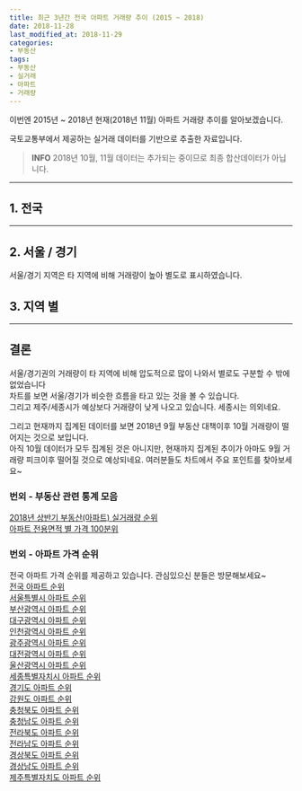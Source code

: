 ```yaml
---
title: 최근 3년간 전국 아파트 거래량 추이 (2015 ~ 2018)
date: 2018-11-28
last_modified_at: 2018-11-29
categories:
- 부동산
tags:
- 부동산
- 실거래
- 아파트
- 거래량
---
```


이번엔 2015년 ~ 2018년 현재(2018년 11월) 아파트 거래량 추이를 알아보겠습니다.

국토교통부에서 제공하는 실거래 데이터를 기반으로 추출한 자료입니다.

> **INFO**
2018년 10월, 11월 데이터는 추가되는 중이므로 최종 합산데이터가 아닙니다.

---

## 1. 전국

<div style="width:100%;">
  <canvas id="all" height="250"></canvas>
</div>

<script>
new Chart(document.getElementById("all"), {
    type: 'line',
    data: {
        labels: ['2015/1','2015/2','2015/3','2015/4','2015/5','2015/6','2015/7','2015/8','2015/9','2015/10','2015/11','2015/12','2016/1','2016/2','2016/3','2016/4','2016/5','2016/6','2016/7','2016/8','2016/9','2016/10','2016/11','2016/12','2017/1','2017/2','2017/3','2017/4','2017/5','2017/6','2017/7','2017/8','2017/9','2017/10','2017/11','2017/12','2018/1','2018/2','2018/3','2018/4','2018/5','2018/6','2018/7','2018/8','2018/9','2018/10','2018/11'],
        datasets: [
          {
            label: '전국',
            data: [60349, 54831, 85406, 70090, 59811, 61037, 60529, 51281, 54399, 63301, 46137, 36029, 34920, 35905, 52371, 52277, 50514, 58854, 57800, 58306, 59594, 69631, 44845, 35323, 29655, 41309, 50331, 46535, 58109, 61468, 60894, 43767, 45835, 38753, 42593, 39219, 49978, 43027, 54568, 35306, 36101, 35992, 35770, 55574, 48333, 36979, 10038],
            borderColor: "rgba(255, 201, 14, 1)",
            backgroundColor: "rgba(255, 201, 14, 0.5)",
            fill: false,
          }
        ]
    },
    options: {
        responsive: true,
        title: {
            display: true,
            text: '전국 거래 '
        },
        tooltips: {
            mode: 'index',
            intersect: false,
        },
        hover: {
            mode: 'nearest',
            intersect: true
        },
        scales: {
            xAxes: [{
                display: true,
                scaleLabel: {
                    display: false,
                    labelString: ''
                }
            }],
            yAxes: [{
                display: true,
                scaleLabel: {
                    display: true,
                    labelString: ''
                }
            }]
        }
    }
});

</script>

---

## 2. 서울 / 경기

서울/경기 지역은 타 지역에 비해 거래량이 높아 별도로 표시하였습니다.

<div style="width:100%;">
  <canvas id="canvas2" height="250"></canvas>
</div>

<script>
new Chart(document.getElementById("canvas2"), {
    type: 'line',
    data: {
      labels: ['2015/1','2015/2','2015/3','2015/4','2015/5','2015/6','2015/7','2015/8','2015/9','2015/10','2015/11','2015/12','2016/1','2016/2','2016/3','2016/4','2016/5','2016/6','2016/7','2016/8','2016/9','2016/10','2016/11','2016/12','2017/1','2017/2','2017/3','2017/4','2017/5','2017/6','2017/7','2017/8','2017/9','2017/10','2017/11','2017/12','2018/1','2018/2','2018/3','2018/4','2018/5','2018/6','2018/7','2018/8','2018/9','2018/10','2018/11'],
      datasets: [
{
	label: '서울특별시',
	data: [9527, 9762, 15336, 11690, 10107, 10651, 10967, 8677, 9574, 10504, 7165, 4855, 4969, 5337, 8777, 10365, 10729, 13146, 11728, 10927, 11213, 12061, 5744, 4204, 3705, 5704, 8537, 9311, 14687, 12754, 14805, 5090, 6829, 6290, 8085, 8489, 12477, 9064, 9277, 4466, 4685, 5215, 6991, 14843, 6828, 2522, 420],
	borderColor: "rgba(243, 67, 54, 1)",
	backgroundColor: "rgba(243, 67, 54, 0.5)",
	fill: false,
},
{
	label: ('경기도'),
	data: [16910, 15783, 24847, 19996, 17347, 17393, 17128, 14561, 15344, 17599, 11959, 8911, 9234, 9108, 14083, 14537, 14880, 17582, 17588, 17285, 17428, 20187, 11403, 8826, 7102, 10259, 13420, 12539, 16503, 18290, 17833, 12342, 13005, 10554, 10825, 10107, 13725, 12600, 15646, 9685, 9976, 10331, 10643, 19492, 18973, 11301, 2610],
	borderColor: "rgba(138, 194, 74, 1)",
	backgroundColor: "rgba(138, 194, 74, 0.5)",
	fill: false,
}
      ]
    },
    options: {
        responsive: true,
        title: {
            display: true,
            text: '지역 별 거래 추이'
        },
        tooltips: {
            mode: 'index',
            intersect: false,
        },
        hover: {
            mode: 'nearest',
            intersect: true
        },
        scales: {
            xAxes: [{
                display: true,
                scaleLabel: {
                    display: false,
                    labelString: ''
                }
            }],
            yAxes: [{
                display: true,
                scaleLabel: {
                    display: true,
                    labelString: '거래'
                }
            }]
        }
    }
});

</script>

## 3. 지역 별

<div style="width:100%;">
  <canvas id="s_canvas" height="350"></canvas>
</div>

<script>
new Chart(document.getElementById("s_canvas"), {
    type: 'line',
    data: {
      labels: ['2015/1','2015/2','2015/3','2015/4','2015/5','2015/6','2015/7','2015/8','2015/9','2015/10','2015/11','2015/12','2016/1','2016/2','2016/3','2016/4','2016/5','2016/6','2016/7','2016/8','2016/9','2016/10','2016/11','2016/12','2017/1','2017/2','2017/3','2017/4','2017/5','2017/6','2017/7','2017/8','2017/9','2017/10','2017/11','2017/12','2018/1','2018/2','2018/3','2018/4','2018/5','2018/6','2018/7','2018/8','2018/9','2018/10','2018/11'],
      datasets: [
{
	label: '부산광역시',
	data: [4750, 3977, 6961, 6176, 5345, 5593, 5465, 4368, 4843, 6257, 4548, 3320, 2765, 3172, 4538, 4593, 4175, 5052, 5244, 5496, 5871, 6931, 4644, 3279, 2481, 3502, 4053, 3707, 3867, 4103, 3333, 2705, 2588, 2404, 2664, 2106, 2652, 2337, 3115, 2000, 2179, 1853, 1599, 1826, 1946, 1915, 545],
	borderColor: "rgba(232, 30, 99, 1)",
	backgroundColor: "rgba(232, 30, 99, 0.5)",
	fill: false,
},
{
	label: '대구광역시',
	data: [3077, 2734, 4349, 3737, 2961, 3141, 3234, 2023, 2109, 2269, 1306, 898, 786, 928, 1317, 1394, 1277, 1518, 1530, 1811, 2072, 2766, 1947, 1582, 1293, 1929, 2151, 2001, 2481, 3550, 4321, 3894, 2927, 2435, 2521, 2372, 2832, 2834, 3808, 2491, 2588, 2537, 1970, 2717, 2868, 2520, 669],
	borderColor: "rgba(155, 39, 175, 1)",
	backgroundColor: "rgba(155, 39, 175, 0.5)",
	fill: false,
},
{
	label: '인천광역시',
	data: [3922, 3844, 6360, 4903, 3941, 4029, 4037, 3797, 3853, 4380, 2937, 2226, 2285, 2303, 3683, 3698, 3684, 4203, 4322, 4231, 4527, 4721, 2670, 2076, 1796, 2553, 3322, 3185, 3487, 4023, 3685, 3364, 3410, 2752, 2578, 2072, 2463, 2224, 3285, 2289, 2233, 2199, 2127, 2704, 3214, 2690, 449],
	borderColor: "rgba63, 81, 180, 1)",
	backgroundColor: "rgba(63, 81, 180, 0.5)",
	fill: false,
},
{
	label: '광주광역시',
	data: [2450, 2081, 2833, 2148, 1694, 1697, 1669, 1652, 1622, 2032, 1731, 1456, 1218, 1360, 1700, 1572, 1488, 1735, 1886, 1965, 1982, 2420, 1958, 1737, 1468, 1978, 1944, 1667, 1926, 2061, 1875, 1808, 2111, 1720, 2067, 1798, 2073, 1848, 2718, 1930, 2035, 1991, 1923, 2468, 2499, 2123, 522],
	borderColor: "rgba(103, 58, 182, 1)",
	backgroundColor: "rgba(103, 58, 182, 0.5)",
	fill: false,
},
{
	label: '대전광역시',
	data: [1829, 1469, 2221, 1889, 1660, 1579, 1713, 1510, 1601, 1984, 1709, 1586, 1518, 1371, 1797, 1706, 1553, 1793, 1884, 1981, 2193, 2946, 2079, 1647, 1397, 1812, 1988, 1532, 1563, 1724, 1611, 1768, 1955, 1495, 1662, 1559, 1648, 1468, 1951, 1258, 1306, 1252, 1140, 1618, 2050, 2202, 652],
	borderColor: "rgba(33, 149, 242, 1)",
	backgroundColor: "rgba(33, 149, 242, 0.5)",
	fill: false,
},
{
	label: '울산광역시',
	data: [1794, 1493, 2301, 2059, 1987, 1950, 1776, 1364, 1609, 1829, 1523, 1184, 1017, 1122, 1470, 1348, 939, 1104, 1111, 1069, 1058, 1404, 1182, 1037, 794, 948, 1081, 917, 1028, 1175, 1017, 999, 1013, 823, 888, 702, 777, 650, 919, 635, 634, 645, 545, 597, 563, 668, 216],
	borderColor: "rgba(0, 187, 211, 1)",
	backgroundColor: "rgba(0, 187, 211, 0.5)",
	fill: false,
},
{
	label: ('세종특별자치시'),
	data: [131, 112, 181, 164, 180, 165, 164, 147, 168, 217, 178, 170, 166, 161, 287, 246, 209, 298, 276, 354, 322, 487, 356, 276, 236, 323, 324, 333, 478, 768, 553, 245, 192, 182, 195, 251, 266, 342, 478, 261, 328, 235, 174, 204, 250, 215, 76],
	borderColor: "rgba(0, 149, 135, 1)",
	backgroundColor: "rgba(0, 149, 135, 0.5)",
	fill: false,
},
{
	label: ('강원도'),
	data: [1652, 1586, 2253, 1991, 1633, 1714, 1774, 1636, 1681, 2004, 1635, 1539, 1514, 1415, 1953, 1746, 1675, 1755, 1702, 1650, 1536, 1787, 1583, 1169, 1086, 1509, 1570, 1428, 1382, 1586, 1355, 1255, 1292, 1092, 1246, 955, 1067, 942, 1391, 1053, 995, 1040, 897, 983, 926, 1088, 386],
	borderColor: "rgba(204, 219, 57, 1)",
	backgroundColor: "rgba(204, 219, 57, 0.5)",
	fill: false,
},
{
	label: ('충청북도'),
	data: [1552, 1380, 1912, 1641, 1372, 1352, 1350, 1279, 1228, 1386, 1153, 993, 1036, 1132, 1495, 1325, 1241, 1254, 1215, 1328, 1349, 1575, 1195, 1092, 933, 1232, 1434, 1217, 1382, 1391, 1340, 1236, 1224, 1106, 1177, 1066, 1191, 1047, 1560, 1145, 1132, 1084, 946, 953, 1030, 1244, 458],
	borderColor: "rgba(254, 234, 59 , 1)",
	backgroundColor: "rgba(254, 234, 59 , 0.5)",
	fill: false,
},
{
	label: ('충청남도'),
	data: [2226, 1827, 2637, 2274, 1982, 1958, 2101, 1907, 1961, 2167, 1781, 1484, 1334, 1296, 1700, 1517, 1480, 1590, 1464, 1666, 1614, 2180, 1590, 1370, 1196, 1626, 1723, 1444, 1637, 1964, 1659, 1649, 1690, 1419, 1614, 1403, 1544, 1459, 2118, 1594, 1484, 1482, 1251, 1362, 1416, 1618, 627],
	borderColor: "rgba(254, 192, 7, 1)",
	backgroundColor: "rgba(254, 192, 7, 0.5)",
	fill: false,
},
{
	label: ('전라북도'),
	data: [1906, 1590, 2362, 2069, 1886, 2009, 1807, 1706, 1733, 1929, 1718, 1528, 1594, 1775, 2180, 1868, 1653, 1694, 1638, 1833, 1889, 2221, 1670, 1461, 1329, 1770, 1978, 1679, 1782, 1751, 1602, 1572, 1608, 1515, 1578, 1391, 1609, 1388, 1727, 1327, 1348, 1369, 1265, 1241, 1227, 1360, 502],
	borderColor: "rgba(254, 151, 0, 1)",
	backgroundColor: "rgba(254, 151, 0, 0.5)",
	fill: false,
},
{
	label: ('전라남도'),
	data: [1409, 1142, 1698, 1554, 1478, 1625, 1422, 1359, 1370, 1619, 1367, 1362, 1234, 1319, 1675, 1554, 1202, 1430, 1428, 1599, 1558, 1848, 1467, 1290, 1209, 1506, 1613, 1405, 1477, 1587, 1450, 1383, 1604, 1193, 1414, 1262, 1425, 1232, 1669, 1431, 1450, 1293, 1192, 1205, 1176, 1451, 565],
	borderColor: "rgba(254, 87, 34, 1)",
	backgroundColor: "rgba(254, 87, 34, 0.5)",
	fill: false,
},
{
	label: ('경상북도'),
	data: [2576, 2122, 3290, 2783, 2191, 2228, 2068, 1910, 2024, 2218, 1651, 1424, 1355, 1412, 1885, 1603, 1458, 1648, 1595, 1701, 1508, 1884, 1669, 1527, 1278, 1742, 1841, 1526, 1663, 1871, 1796, 1883, 1888, 1614, 1666, 1508, 1720, 1501, 2023, 1524, 1509, 1523, 1316, 1476, 1375, 1652, 619],
	borderColor: "rgba(120, 85, 72, 1)",
	backgroundColor: "rgba(120, 85, 72, 0.5)",
	fill: false,
},
{
	label: ('경상남도'),
	data: [4155, 3626, 5566, 4756, 3833, 3724, 3641, 3196, 3468, 4621, 3457, 2720, 2523, 2431, 3485, 2990, 2692, 2804, 2886, 3151, 3203, 3913, 3355, 2499, 2097, 2723, 3184, 2449, 2611, 2666, 2477, 2403, 2293, 1953, 2159, 1903, 2292, 1921, 2655, 2024, 2016, 1761, 1634, 1708, 1843, 2215, 646],
	borderColor: "rgba(157, 157, 157, 1)",
	backgroundColor: "rgba(157, 157, 157, 0.5)",
	fill: false,
},
{
	label: ('제주특별자치도'),
	data: [483, 303, 299, 260, 214, 229, 213, 189, 211, 286, 319, 373, 372, 263, 346, 215, 179, 248, 303, 259, 271, 300, 333, 251, 255, 193, 168, 195, 155, 204, 182, 171, 206, 206, 254, 275, 217, 170, 228, 193, 203, 182, 157, 177, 149, 195, 76],
	borderColor: "rgba(92, 124, 138, 1)",
	backgroundColor: "rgba(92, 124, 138, 0.5)",
	fill: false,
}
      ]
    },
    options: {
        responsive: true,
        title: {
            display: true,
            text: '지역 별 거래 추이'
        },
        tooltips: {
            mode: 'index',
            intersect: false,
        },
        hover: {
            mode: 'nearest',
            intersect: true
        },
        scales: {
            xAxes: [{
                display: true,
                scaleLabel: {
                    display: false,
                    labelString: ''
                }
            }],
            yAxes: [{
                display: true,
                scaleLabel: {
                    display: true,
                    labelString: '거래'
                }
            }]
        }
    }
});

</script>

---

## 결론 ##

서울/경기권의 거래량이 타 지역에 비해 압도적으로 많이 나와서 별로도 구분할 수 밖에 없었습니다 <br>
차트를 보면 서울/경기가 비슷한 흐름을 타고 있는 것을 볼 수 있습니다. <br>
그리고 제주/세종시가 예상보다 거래량이 낮게 나오고 있습니다. 세종시는 의외네요.

그리고 현재까지 집계된 데이터를 보면 2018년 9월 부동산 대책이후 10월 거래량이 떨어지는 것으로 보입니다. <br>
아직 10월 데이터가 모두 집계된 것은 아니지만, 현재까지 집계된 추이가 아마도 9월 거래량 피크이후 떨어질 것으로 예상되네요.
여러분들도 차트에서 주요 포인트를 찾아보세요~


### 번외 - 부동산 관련 통계 모음 ###
[2018년 상반기 부동산(아파트) 실거래량 순위](https://apt-info.github.io/부동산/2018년-상반기-아파트-실거래량-순위) <br>
[아파트 전용면적 별 가격 100분위](https://apt-info.github.io/부동산/아파트-전용면적별-가격-100분위)


### 번외 - 아파트 가격 순위 ###
전국 아파트 가격 순위를 제공하고 있습니다. 관심있으신 분들은 방문해보세요~ <br>
[전국 아파트 순위](https://apt-info.github.io/apt-ranking/전국) <br>
[서울특별시 아파트 순위](https://apt-info.github.io/apt-ranking/서울특별시) <br>
[부산광역시 아파트 순위](https://apt-info.github.io/apt-ranking/부산광역시) <br>
[대구광역시 아파트 순위](https://apt-info.github.io/apt-ranking/대구광역시) <br>
[인천광역시 아파트 순위](https://apt-info.github.io/apt-ranking/인천광역시) <br>
[광주광역시 아파트 순위](https://apt-info.github.io/apt-ranking/광주광역시) <br>
[대전광역시 아파트 순위](https://apt-info.github.io/apt-ranking/대전광역시) <br>
[울산광역시 아파트 순위](https://apt-info.github.io/apt-ranking/울산광역시) <br>
[세종특별자치시 아파트 순위](https://apt-info.github.io/apt-ranking/세종특별자치시) <br>
[경기도 아파트 순위](https://apt-info.github.io/apt-ranking/경기도) <br>
[강원도 아파트 순위](https://apt-info.github.io/apt-ranking/강원도) <br>
[충청북도 아파트 순위](https://apt-info.github.io/apt-ranking/충청북도) <br>
[충청남도 아파트 순위](https://apt-info.github.io/apt-ranking/충청남도) <br>
[전라북도 아파트 순위](https://apt-info.github.io/apt-ranking/전라북도) <br>
[전라남도 아파트 순위](https://apt-info.github.io/apt-ranking/전라남도) <br>
[경상북도 아파트 순위](https://apt-info.github.io/apt-ranking/경상북도) <br>
[경상남도 아파트 순위](https://apt-info.github.io/apt-ranking/경상남도) <br>
[제주특별자치도 아파트 순위](https://apt-info.github.io/apt-ranking/제주특별자치도)
